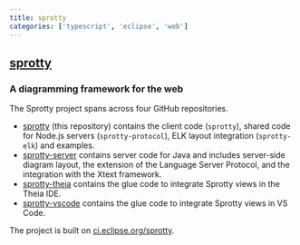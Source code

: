 ```yaml
---
title: sprotty
categories: ['typescript', 'eclipse', 'web']
---
```

## [sprotty](https://github.com/eclipse-sprotty/sprotty)

### A diagramming framework for the web


The Sprotty project spans across four GitHub repositories.

* [sprotty](https://github.com/eclipse-sprotty/sprotty) (this repository) contains the client code (`sprotty`), shared code for Node.js servers (`sprotty-protocol`), ELK layout integration (`sprotty-elk`) and examples.
* [sprotty-server](https://github.com/eclipse-sprotty/sprotty-server) contains server code for Java and includes server-side diagram layout, the extension of the Language Server Protocol, and the integration with the Xtext framework.
* [sprotty-theia](https://github.com/eclipse-sprotty/sprotty-theia) contains the glue code to integrate Sprotty views in the Theia IDE.
* [sprotty-vscode](https://github.com/eclipse-sprotty/sprotty-vscode) contains the glue code to integrate Sprotty views in VS Code.

The project is built on [ci.eclipse.org/sprotty](https://ci.eclipse.org/sprotty/).

